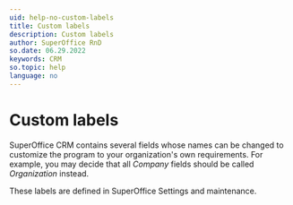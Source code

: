 ```yaml
---
uid: help-no-custom-labels
title: Custom labels
description: Custom labels
author: SuperOffice RnD
so.date: 06.29.2022
keywords: CRM
so.topic: help
language: no
---
```


# Custom labels

SuperOffice CRM contains several fields whose names can be changed to customize the program to your organization's own requirements. For example, you may decide that all *Company* fields should be called *Organization* instead.

These labels are defined in SuperOffice Settings and maintenance.

